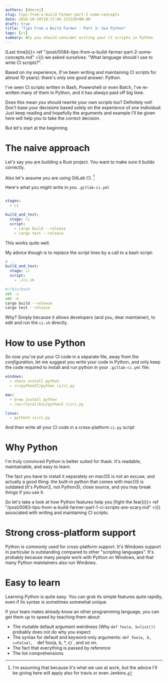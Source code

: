 ```yaml
---
authors: [dmerej]
slug: tips-from-a-build-farmer-part-2-some-concepts
date: 2018-10-18T18:17:04.151310+00:00
draft: true
title: "Tips From a Build Farmer - Part 3: Use Python"
tags: [ci]
summary: Why you should consider writing your CI scripts in Python
---
```


[Last time]({{< ref "/post/0084-tips-from-a-build-farmer-part-2-some-concepts.md" >}}) we asked ourselves: "What language should I use to write CI scripts?".

Based on my experience, (I've been writing and maintaining CI scripts for almost 10 years): there's only one good answer: Python.

I've seen CI scripts written in Bash, Powershell or even Batch, I've re-written many of them in Python, and it has *always* paid off big time.

Does this mean *you* should rewrite your own scripts too? Definitely not! Don't base your decisions based solely on the experience of *one individual*. Just keep reading and hopefully the arguments and example I'll be given here will help you to take the correct decision.

But let's start at the beginning.

# The naive approach

Let's say you are building a Rust project. You want to make sure it builds correctly.

Also let's assume you are using GitLab CI. [^1]

Here's what you might write in you `.gitlab-ci.yml`

```yaml

stages:
  - ci

build_and_test:
  stage: ci
  script:
    - cargo build --release
    - cargo test --release
```

This works quite well.

My advice though is to replace the script lines by a call to a bash script:

```yaml
# ...
build_and_test:
  stage: ci
  script:
    - ./ci.sh
```

```bash
#!/bin/bash
set -x
set -e
cargo build --release
cargo test --release
```

Why? Simply because it allows developers (and you, dear maintainer), to edit and run the `ci.sh` directly.

# How to use Python

So now you've put your CI code in a separate file, away from the *configuration*, let  me suggest you write your code in Python, and
only keep the code required to install and run python in your `.gitlab-ci.yml` file:

```yaml
windows:
  - choco install python
  - /c/python37/python ci/ci.py

mac:
  - brew install python
  - /usr/local/bin/python3 ci/ci.py

linux:
  - python3 ci/ci.py
```

And then write all your CI code in a cross-platform `ci.py` script


# Why Python

I'm truly convinced Python is better suited for thask. It's readable, maintainable, and easy to learn.

The fact you have to install it separately on macOS is not an excuse, and actually a good thing: the built-in python that comes with macOS is outdated (it's Python2, not Python3), close source, and you may break things if you use it.

So let's take a look at how Python features help you [fight the fear]({{< ref "/post/0083-tips-from-a-build-farmer-part-1-ci-scripts-are-scary.md" >}}) associated with writing and maintaining CI scripts.

[^1]: I'm assuming that because it's what we use at work, but the advice I'll be giving here will apply also for travis or even Jenkins.

# Strong cross-platform support

Python is commonly used for cross-platform support. It's Windows support in particular is outstanding compared to other "scripting languages". It's probably because many people work with Python on Windows, and that many Python maintainers also run Windows.

# Easy to learn

Learning Python is quite easy. You can grok its simple features quite rapidly, even if its syntax is sometimes somewhat unique.

If your team mates already know an other programming language, you can get them up to speed by teaching them about:

* The mutable default argument weirdness (Why `def foo(a, b=list())` probably does not do why you expect
* The syntax for default and keyword-only arguments: `def foo(a, b, c=False),  `def foo(a, b, *, c)`, and so on.
* The fact that everything is passed by reference
* The list comprehensions
